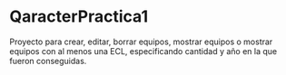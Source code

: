 # QaracterPractica1
Proyecto para crear, editar, borrar equipos, mostrar equipos o mostrar equipos con al menos una ECL, especificando cantidad y año en la que fueron conseguidas.
